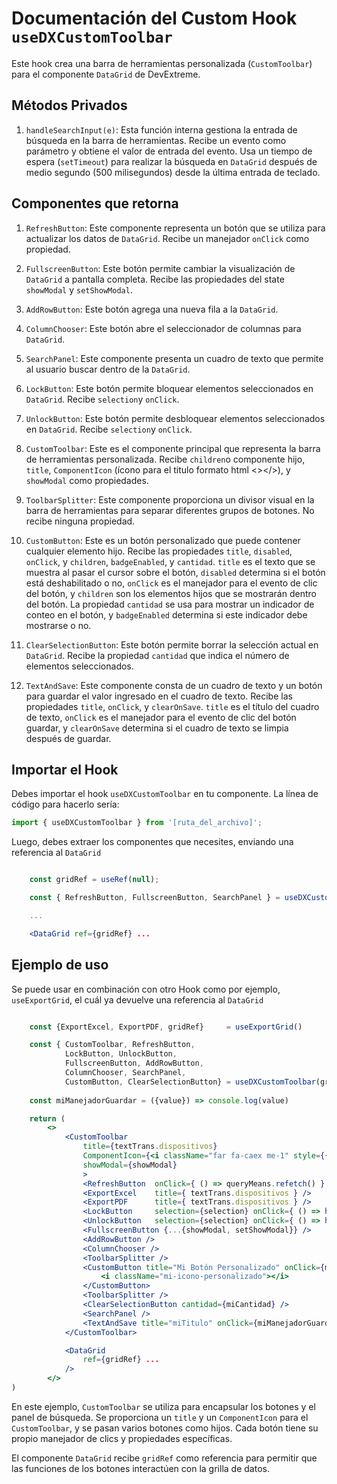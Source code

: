 # Documentación del Custom Hook `useDXCustomToolbar`

Este hook crea una barra de herramientas personalizada (`CustomToolbar`) para el componente `DataGrid` de DevExtreme.

## Métodos Privados

1. `handleSearchInput(e)`: Esta función interna gestiona la entrada de búsqueda en la barra de herramientas. Recibe un evento como parámetro y obtiene el valor de entrada del evento. Usa un tiempo de espera (`setTimeout`) para realizar la búsqueda en `DataGrid` después de medio segundo (500 milisegundos) desde la última entrada de teclado.

## Componentes que retorna

1. `RefreshButton`: Este componente representa un botón que se utiliza para actualizar los datos de `DataGrid`. Recibe un manejador `onClick` como propiedad.

2. `FullscreenButton`: Este botón permite cambiar la visualización de `DataGrid` a pantalla completa. Recibe las propiedades del state `showModal` y `setShowModal`.

3. `AddRowButton`: Este botón agrega una nueva fila a la `DataGrid`.

4. `ColumnChooser`: Este botón abre el seleccionador de columnas para `DataGrid`.

5. `SearchPanel`: Este componente presenta un cuadro de texto que permite al usuario buscar dentro de la `DataGrid`.

6. `LockButton`: Este botón permite bloquear elementos seleccionados en `DataGrid`. Recibe `selection`y `onClick`.

7. `UnlockButton`: Este botón permite desbloquear elementos seleccionados en `DataGrid`. Recibe `selection`y `onClick`.

8. `CustomToolbar`: Este es el componente principal que representa la barra de herramientas personalizada. Recibe `children`o componente hijo, `title`, `ComponentIcon` (ícono para el titulo formato html <></>), y `showModal` como propiedades.

9. `ToolbarSplitter`: Este componente proporciona un divisor visual en la barra de herramientas para separar diferentes grupos de botones. No recibe ninguna propiedad.

10. `CustomButton`: Este es un botón personalizado que puede contener cualquier elemento hijo. Recibe las propiedades `title`, `disabled`, `onClick`, y `children`, `badgeEnabled`, y `cantidad`. `title` es el texto que se muestra al pasar el cursor sobre el botón, `disabled` determina si el botón está deshabilitado o no, `onClick` es el manejador para el evento de clic del botón, y `children` son los elementos hijos que se mostrarán dentro del botón. La propiedad `cantidad` se usa para mostrar un indicador de conteo en el botón, y `badgeEnabled` determina si este indicador debe mostrarse o no.

11. `ClearSelectionButton`: Este botón permite borrar la selección actual en `DataGrid`. Recibe la propiedad `cantidad` que indica el número de elementos seleccionados.

12. `TextAndSave`: Este componente consta de un cuadro de texto y un botón para guardar el valor ingresado en el cuadro de texto. Recibe las propiedades `title`, `onClick`, y `clearOnSave`. `title` es el título del cuadro de texto, `onClick` es el manejador para el evento de clic del botón guardar, y `clearOnSave` determina si el cuadro de texto se limpia después de guardar.


## Importar el Hook

Debes importar el hook `useDXCustomToolbar` en tu componente. La línea de código para hacerlo sería:

```jsx
import { useDXCustomToolbar } from '[ruta_del_archivo]';
```

Luego, debes extraer los componentes que necesites, enviando una referencia al `DataGrid`

```jsx

    const gridRef = useRef(null);

    const { RefreshButton, FullscreenButton, SearchPanel } = useDXCustomToolbar(gridRef);

    ...

    <DataGrid ref={gridRef} ...

```


## Ejemplo de uso

Se puede usar en combinación con otro Hook como por ejemplo, `useExportGrid`, el cuál ya devuelve una referencia al `DataGrid`

```jsx

    const {ExportExcel, ExportPDF, gridRef}     = useExportGrid()

    const { CustomToolbar, RefreshButton, 
            LockButton, UnlockButton, 
            FullscreenButton, AddRowButton,
            ColumnChooser, SearchPanel,
            CustomButton, ClearSelectionButton} = useDXCustomToolbar(gridRef);
    
    const miManejadorGuardar = ({value}) => console.log(value)

    return (
        <>
            <CustomToolbar 
                title={textTrans.dispositivos} 
                ComponentIcon={<i className="far fa-caex me-1" style={{width: 40 }}></i>} 
                showModal={showModal} 
                >
                <RefreshButton  onClick={ () => queryMeans.refetch() } />
                <ExportExcel    title={ textTrans.dispositivos } />
                <ExportPDF      title={ textTrans.dispositivos } />
                <LockButton     selection={selection} onClick={ () => handleChangeLock({status: 1})} />
                <UnlockButton   selection={selection} onClick={ () => handleChangeLock({status: 2})} />
                <FullscreenButton {...{showModal, setShowModal}} />
                <AddRowButton />
                <ColumnChooser />
                <ToolbarSplitter />
                <CustomButton title="Mi Botón Personalizado" onClick={miManejadorDeClics}>
                    <i className="mi-icono-personalizado"></i>
                </CustomButton>
                <ToolbarSplitter />
                <ClearSelectionButton cantidad={miCantidad} />
                <SearchPanel />
                <TextAndSave title="miTitulo" onClick={miManejadorGuardar} clearOnSave={true} />
            </CustomToolbar>

            <DataGrid
                ref={gridRef} ...
            />
        </>
)
```

En este ejemplo, `CustomToolbar` se utiliza para encapsular los botones y el panel de búsqueda. Se proporciona un `title` y un `ComponentIcon` para el `CustomToolbar`, y se pasan varios botones como hijos. Cada botón tiene su propio manejador de clics y propiedades específicas.

El componente `DataGrid` recibe `gridRef` como referencia para permitir que las funciones de los botones interactúen con la grilla de datos.